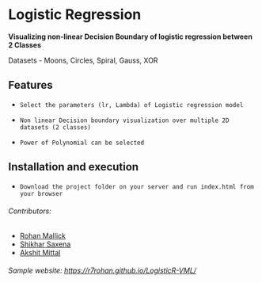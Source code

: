 # Logistic Regression

**Visualizing non-linear Decision Boundary of logistic regression between 2 Classes <br>**

Datasets - Moons, Circles, Spiral, Gauss, XOR

## Features

- `Select the parameters (lr, Lambda) of Logistic regression model`

- `Non linear Decision boundary visualization over multiple 2D datasets (2 classes)`

- `Power of Polynomial can be selected`

## Installation and execution

- `Download the project folder on your server and run index.html from your browser`
###### Contributors:
- [Rohan Mallick](https://github.com/r7rohan)
- [Shikhar Saxena](https://github.com/shikhar2402) 
- [Akshit Mittal](https://github.com/akshitmittal1)


###### Sample website: https://r7rohan.github.io/LogisticR-VML/
